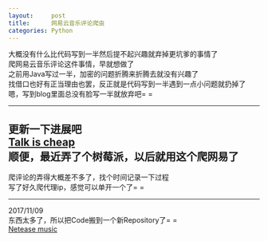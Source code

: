 ```yaml
---
layout:     post
title:      网易云音乐评论爬虫
categories: Python
---
```


大概没有什么比代码写到一半然后提不起兴趣就弃掉更坑爹的事情了  
爬网易云音乐评论这件事情，早就想做了  
之前用Java写过一半，加密的问题折腾来折腾去就没有兴趣了  
找借口也好有正当理由也罢，反正就是代码写到一半遇到一点小问题就扔掉了  
嗯，写到blog里面总没有脸写一半就放弃吧= =  

---
更新一下进展吧  
[Talk is cheap][1]  
顺便，最近弄了个树莓派，以后就用这个爬网易了  
---  
爬评论的弄得大概差不多了，找个时间记录一下过程  
写了好久爬代理ip，感觉可以单开一个了= =  

---  
2017/11/09  
东西太多了，所以把Code搬到一个新Repository了= =  
[Netease music][2]

[1]: https://github.com/SilverW0o0W/Python/tree/master/Code/netease-music  
[2]: https://github.com/SilverW0o0W/Netease-music

 